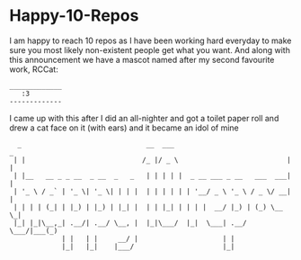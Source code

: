 # Happy-10-Repos
I am happy to reach 10 repos as I have been working hard everyday to make sure you most likely non-existent people get what you want. And along with this announcement we have a mascot named after my second favourite work, RCCat:
```
_____________
   :3
-------------
```
I came up with this after I did an all-nighter and got a toilet paper roll and drew a cat face on it (with ears) and it became an idol of mine

```
  _                               __  ___                             _ 
 | |                             /_ |/ _ \                           | |
 | |__   __ _ _ __  _ __  _   _   | | | | |  _ __ ___ _ __   ___  ___| |
 | '_ \ / _` | '_ \| '_ \| | | |  | | | | | | '__/ _ \ '_ \ / _ \/ __| |
 | | | | (_| | |_) | |_) | |_| |  | | |_| | | | |  __/ |_) | (_) \__ \_|
 |_| |_|\__,_| .__/| .__/ \__, |  |_|\___/  |_|  \___| .__/ \___/|___(_)
             | |   | |     __/ |                     | |                
             |_|   |_|    |___/                      |_|
```

